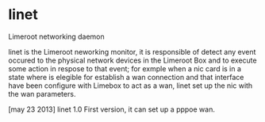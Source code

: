 linet
=====

Limeroot networking daemon

linet is the Limeroot neworking monitor, it is responsible of detect any event occured to the physical network 
devices in the Limeroot Box and to execute some action in respose to that event; for exmple when a nic card is 
in a state where is elegible for establish a wan connection and that interface have been configure with Limebox 
to act as a wan, linet set up the nic with the wan parameters.

[may 23 2013] linet 1.0 First version, it can set up a pppoe wan.
